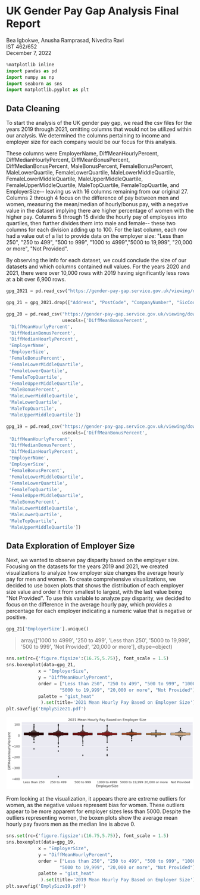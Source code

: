 # UK Gender Pay Gap Analysis Final Report

Bea Igbokwe, Anusha Ramprasad, Nivedita Ravi
<br>
IST 462/652
<br>
December 7, 2022

```python
%matplotlib inline
import pandas as pd
import numpy as np
import seaborn as sns
import matplotlib.pyplot as plt
```
## Data Cleaning
To start the analysis of the UK gender pay gap, we read the csv files for the years 2019 through 2021, omitting columns that would not be utilized within our analysis. We determined the columns pertaining to income and employer size for each company would be our focus for this analysis. 
<br>

These columns were EmployerName, DiffMeanHourlyPercent, DiffMedianHourlyPercent, DiffMeanBonusPercent, DiffMedianBonusPercent, MaleBonusPercent, FemaleBonusPercent, MaleLowerQuartile, FemaleLowerQuartile, MaleLowerMiddleQuartile, FemaleLowerMiddleQuartile, MaleUpperMiddleQuartile, FemaleUpperMiddleQuartile, MaleTopQuartile, FemaleTopQuartile, and EmployerSize-- leaving us with 16 columns remaining from our original 27. Columns 2 through 4 focus on the difference of pay between men and women, measuring the mean/median of hourly/bonus pay, with a negative value in the dataset implying there are higher percentage of women with the higher pay. Columns 5 through 15 divide the hourly pay of employees into quartiles, then further divides them into male and female-- these two columns for each division adding up to 100. For the last column, each row had a value out of a list to provide data on the employer size: "Less than 250", "250 to 499", "500 to 999", "1000 to 4999","5000 to 19,999", "20,000 or more", "Not Provided".

By observing the info for each dataset, we could conclude the size of our datasets and which columns contained null values. For the years 2020 and 2021, there were over 10,000 rows with 2019 having significantly less rows at a bit over 6,900 rows.

```python
gpg_2021 = pd.read_csv("https://gender-pay-gap.service.gov.uk/viewing/download-data/2021")
```

```python
gpg_21 = gpg_2021.drop(["Address", "PostCode", "CompanyNumber", "SicCodes", "ResponsiblePerson", "CompanyLinkToGPGInfo", "CurrentName", "DueDate","EmployerId", "DateSubmitted", "SubmittedAfterTheDeadline" ], axis = 1)
```

```python
gpg_20 = pd.read_csv("https://gender-pay-gap.service.gov.uk/viewing/download-data/2020", 
                     usecols=['DiffMeanBonusPercent',
 'DiffMeanHourlyPercent',
 'DiffMedianBonusPercent',
 'DiffMedianHourlyPercent',
 'EmployerName',
 'EmployerSize',
 'FemaleBonusPercent',
 'FemaleLowerMiddleQuartile',
 'FemaleLowerQuartile',
 'FemaleTopQuartile',
 'FemaleUpperMiddleQuartile',
 'MaleBonusPercent',
 'MaleLowerMiddleQuartile',
 'MaleLowerQuartile',
 'MaleTopQuartile',
 'MaleUpperMiddleQuartile'])
```

```python
gpg_19 = pd.read_csv("https://gender-pay-gap.service.gov.uk/viewing/download-data/2019", 
                     usecols=['DiffMeanBonusPercent',
 'DiffMeanHourlyPercent',
 'DiffMedianBonusPercent',
 'DiffMedianHourlyPercent',
 'EmployerName',
 'EmployerSize',
 'FemaleBonusPercent',
 'FemaleLowerMiddleQuartile',
 'FemaleLowerQuartile',
 'FemaleTopQuartile',
 'FemaleUpperMiddleQuartile',
 'MaleBonusPercent',
 'MaleLowerMiddleQuartile',
 'MaleLowerQuartile',
 'MaleTopQuartile',
 'MaleUpperMiddleQuartile'])
```
## Data Exploration of Employer Size
Next, we wanted to observe pay disparity based on the employer size. Focusing on the datasets for the years 2019 and 2021, we created visualizations to analyze how employer size changes the average hourly pay for men and women. To create comprehensive visualizations, we decided to use boxen plots that shows the distribution of each employer size value and order it from smallest to largest, with the last value being "Not Provided". To use this variable to analyze pay disparity, we decided to focus on the difference in the average hourly pay, which provides a percentage for each employer indicating a numeric value that is negative or positive. 

```python
gpg_21['EmployerSize'].unique()
```
> array(['1000 to 4999', '250 to 499', 'Less than 250', '5000 to 19,999',
       '500 to 999', 'Not Provided', '20,000 or more'], dtype=object)

```python
sns.set(rc={'figure.figsize':(16.75,5.75)}, font_scale = 1.5)
sns.boxenplot(data=gpg_21, 
            x = "EmployerSize", 
            y = "DiffMeanHourlyPercent",
            order = ["Less than 250", "250 to 499", "500 to 999", "1000 to 4999",
                    "5000 to 19,999", "20,000 or more", "Not Provided"],
            palette = "gist_heat"
             ).set(title='2021 Mean Hourly Pay Based on Employer Size')
plt.savefig('EmplySize21.pdf')
```
<img src="pdf/download.png?raw=true" />

From looking at the visualization, it appears there are extreme outliers for women, as the negative values represent bias for women. These outliers appear to be more apparent for employer sizes less than 5000. Despite the outliers representing women, the boxen plots show the average mean hourly pay favors men as the median line is above 0.

```python
sns.set(rc={'figure.figsize':(16.75,5.75)}, font_scale = 1.5)
sns.boxenplot(data=gpg_19, 
            x = "EmployerSize", 
            y = "DiffMeanHourlyPercent",
            order = ["Less than 250", "250 to 499", "500 to 999", "1000 to 4999",
                    "5000 to 19,999", "20,000 or more", "Not Provided"],
            palette = "gist_heat"
             ).set(title='2019 Mean Hourly Pay Based on Employer Size')
plt.savefig('EmplySize19.pdf')
```

